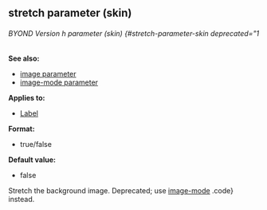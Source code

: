 ## stretch parameter (skin) 
###### BYOND Version h parameter (skin) {#stretch-parameter-skin deprecated="1
**See also:**
*   [image parameter](/ref/%7Bskin%7D/param/image.md) 
*   [image-mode parameter](/ref/%7Bskin%7D/param/image-mode.md) 
<!-- -->
**Applies to:**
*   [Label](/ref/%7Bskin%7D/control/label.md) 
<!-- -->
**Format:**
*   true/false
<!-- -->
**Default value:**
*   false


Stretch the background image.
Deprecated; use [image-mode](/ref/%7Bskin%7D/param/image-mode.md) .code}
instead.
